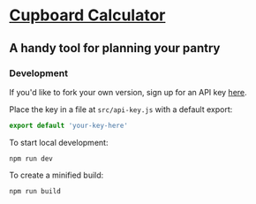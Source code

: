 # [Cupboard Calculator](https://oxism.com/cupboard-calc/)

## A handy tool for planning your pantry

### Development

If you'd like to fork your own version, sign up for an API key
[here](https://fdc.nal.usda.gov/api-key-signup.html).

Place the key in a file at `src/api-key.js` with a default export:

```javascript
export default 'your-key-here'
```

To start local development:

```
npm run dev
```

To create a minified build:

```
npm run build
```
